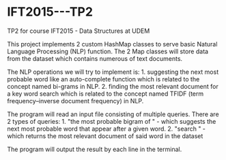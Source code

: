 # IFT2015---TP2
TP2 for course IFT2015 - Data Structures at UDEM

This project implements 2 custom HashMap classes to serve basic Natural Language Processing (NLP) function. The 2 Map classes will store data from the dataset which contains numerous of text documents. 

The NLP operations we will try to implement is:
    1. suggesting the next most probable word like an auto-complete function which is 
       related to the concept named bi-grams in NLP.
    2. finding the most relevant document for a key word search which is related to the 
       concept named TFIDF (term frequency–inverse document frequency) in NLP.
 
 The program will read an input file consisting of multiple queries. There are 2 types of queries: 
    1. "the most probable bigram of <word>" - which suggests the next most probable word that appear after a given word.
    2. "search <word>" - which returns the most relevant document of said word in the dataset

The program will output the result by each line in the terminal.
    
